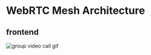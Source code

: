 # WebRTC Mesh Architecture

## frontend

![group video call gif](https://media4.giphy.com/media/fSjbcPSIEx5V8JdJFv/giphy.gif?cid=790b7611d46ec6201abf864347d292829d255924c8c9fb46&rid=giphy.gif&ct=g)
